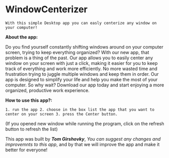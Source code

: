 # WindowCenterizer
`With this simple Desktop app you can easly centerize any window on your computer!`

**About the app:**

Do you find yourself constantly shifting windows around on your computer screen, trying to keep everything organized? With our new app, that problem is a thing of the past. Our app allows you to easily center any window on your screen with just a click, making it easier for you to keep track of everything and work more efficiently. No more wasted time and frustration trying to juggle multiple windows and keep them in order. Our app is designed to simplify your life and help you make the most of your computer. So why wait? Download our app today and start enjoying a more organized, productive work experience.

**How to use this app?:**

 `1. run the app
 2. choose in the box list the app that you want to center on your screen
 3. press the Center button.`

(If you opened new window while running the program, click on the refresh button to refresh the list)

This app was built by ***Tom Girshovky***, *You can suggest any changes and improvemnts to this app*, and by that we will improve the app and make it better for everyone!
